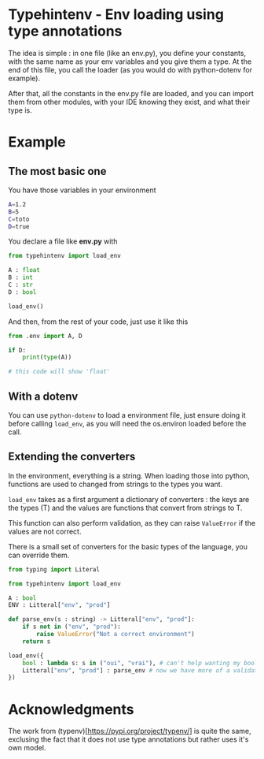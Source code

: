 # Typehintenv - Env loading using type annotations

The idea is simple : in one file (like an env.py), you define your constants, with the same name as your env variables and you give them a type. At the end of this file, you call the loader (as you would do with python-dotenv for example).

After that, all the constants in the env.py file are loaded, and you can import them from other modules, with your IDE knowing they exist, and what their type is.

# Example

## The most basic one

You have those variables in your environment

```bash
A=1.2
B=5
C=toto
D=true
```

You declare a file like **env.py** with

```python
from typehintenv import load_env

A : float
B : int
C : str
D : bool

load_env()
```

And then, from the rest of your code, just use it like this

```python
from .env import A, D

if D:
    print(type(A))

# this code will show 'float'
```

## With a dotenv

You can use `python-dotenv` to load a environment file, just ensure doing it before calling `load_env`, as you will need the os.environ loaded before the call.

## Extending the converters

In the environment, everything is a string. When loading those into python, functions are used to changed from strings to the types you want. 

`load_env` takes as a first argument a dictionary of converters : the keys are the types (T) and the values are functions that convert from strings to T.

This function can also perform validation, as they can raise `ValueError` if the values are not correct.

There is a small set of converters for the basic types of the language, you can override them.

```python
from typing import Literal

from typehintenv import load_env

A : bool
ENV : Litteral["env", "prod"]

def parse_env(s : string) -> Litteral["env", "prod"]:
    if s not in ("env", "prod"):
        raise ValueError("Not a correct environment")
    return s

load_env({
    bool : lambda s: s in ("oui", "vrai"), # can't help wanting my booleans to be in french
    Litteral["env", "prod"] : parse_env # now we have more of a validator
})
```

# Acknowledgments

The work from (typenv)[https://pypi.org/project/typenv/] is quite the same, exclusing the fact that it does not use type annotations but rather uses it's own model.
